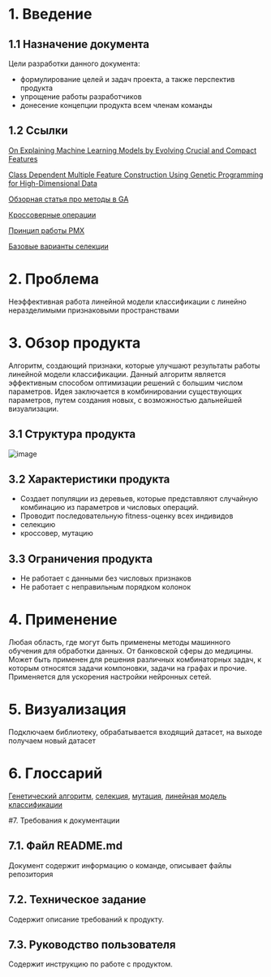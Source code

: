 # 1. Введение

## 1.1 Назначение документа
Цели разработки данного документа:

* формулирование целей и задач проекта, а также перспектив продукта
* упрощение работы разработчиков
* донесение концепции продукта всем членам команды

## 1.2 Ссылки
[On Explaining Machine Learning Models by Evolving Crucial and Compact Features](https://arxiv.org/abs/1907.02260)

[Class Dependent Multiple Feature Construction Using Genetic Programming for High-Dimensional Data](https://www.researchgate.net/publication/318293836_Class_Dependent_Multiple_Feature_Construction_Using_Genetic_Programming_for_High-Dimensional_Data)

[Обзорная статья про методы в GA](https://link.springer.com/content/pdf/10.1007/s11042-020-10139-6.pdf)

[Кроссоверные операции](http://ictactjournals.in/paper/IJSC_V6_I1_paper_4_pp_1083_1092.pdf)

[Принцип работы PMX](https://www.rubicite.com/Tutorials/GeneticAlgorithms/CrossoverOperators/PMXCrossoverOperator.aspx/)

[Базовые варианты селекции](http://www.ijmlc.org/papers/146-C00572-005.pdf)


# 2. Проблема

Неэффективная работа линейной модели классификации с линейно неразделимыми признаковыми пространствами

# 3. Обзор продукта

Алгоритм, создающий признаки, которые улучшают результаты работы линейной модели классификации. 
Данный алгоритм является эффективным способом оптимизации решений с большим числом параметров. 
Идея заключается в комбинировании существующих параметров, путем создания новых, с возможностью дальнейшей визуализации.

## 3.1 Структура продукта
![image](https://user-images.githubusercontent.com/98469155/152510658-a4e324a3-9875-4a6a-8319-a5d955f3f83b.png)
## 3.2 Характеристики продукта  

* Создает популяции из деревьев, которые представляют случайную комбинацию из параметров и числовых операций.                                  
* Проводит последовательную fitness-оценку всех индивидов
* селекцию                                                                                                                     
* кроссовер, мутацию   

## 3.3 Ограничения продукта

* Не работает с данными без числовых признаков
* Не работает с неправильным порядком колонок 

# 4. Применение

Любая область, где могут быть применены методы машинного обучения для обработки данных. От банковской сферы до медицины. 
Может быть применен для решения различных комбинаторных задач, к которым относятся задачи компоновки, задачи на графах и прочие. 
Применяется для ускорения настройки нейронных сетей.

# 5. Визуализация

Подключаем библиотеку, обрабатывается входящий датасет, на выходе получаем новый датасет

# 6. Глоссарий

[Генетический алгоритм](),
[селекция](),
[мутация](),
[линейная модель классификации]()

#7. Требования к документации

## 7.1. Файл README.md
Документ содержит информацию о команде, описывает файлы репозитория

## 7.2. Техническое задание
Содержит описание требований к продукту.

## 7.3. Руководство пользователя
Содержит инструкцию по работе с продуктом.
